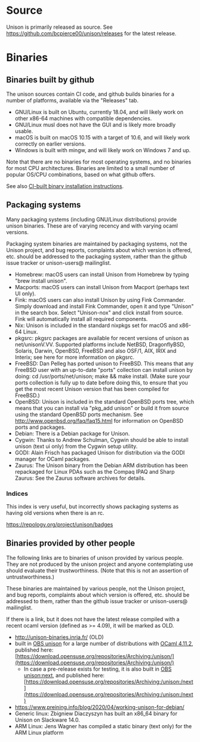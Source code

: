 # Source

Unison is primarily released as source.  See https://github.com/bcpierce00/unison/releases for the latest release.

# Binaries

## Binaries built by github

The unison sources contain CI code, and github builds binaries for a number of platforms, available via the "Releases" tab.
  - GNU/Linux is built on Ubuntu, currently 18.04, and will likely work on other x86-64 machines with compatible dependencies.
  - GNU/Linux musl does not have the GUI and is likely more broadly usable.
  - macOS is built on macOS 10.15 with a target of 10.6, and will likely work correctly on earlier versions.
  - Windows is built with mingw, and will likely work on Windows 7 and up.

Note that there are no binaries for most operating systems, and no binaries for most CPU architectures.   Binaries are limited to a small number of popular OS/CPU combinations, based on what github offers.

See also [CI-built binary installation instructions](https://github.com/bcpierce00/unison/wiki/CI-Binary-instructions).

## Packaging systems

Many packaging systems (including GNU/Linux distributions) provide unison binaries.  These are of varying recency and with varying ocaml versions.

Packaging system binaries are maintained by packaging systems, not the Unison project, and bug reports, complaints about which version is offered, etc. should be addressed to the packaging system, rather than the github issue tracker or unison-users@ mailinglist.

 - Homebrew: macOS users can install Unison from Homebrew by typing "brew install unison".
 - Macports: macOS users can install Unison from Macport (perhaps text UI only).
 - Fink: macOS users can also install Unison by using Fink Commander. Simply download and install Fink Commander, open it and type "Unison" in the search box. Select "Unison-nox" and click install from source. Fink will automatically install all required components.
 - Nix: Unison is included in the standard nixpkgs set for macOS and x86-64 Linux.
 - pkgsrc: pkgsrc packages are available for recent versions of unison as net/unisonV.VV. Supported platforms include NetBSD, DragonflyBSD, Solaris, Darwin, OpenBSD, FreeBSD and also OSF/1, AIX, IRIX and Interix; see here for more information on pkgsrc.
 - FreeBSD: Dan Pelleg has ported unison to FreeBSD. This means that any FreeBSD user with an up-to-date "ports" collection can install unison by doing: cd /usr/ports/net/unison; make && make install. (Make sure your ports collection is fully up to date before doing this, to ensure that you get the most recent Unison version that has been compiled for FreeBSD.)
 - OpenBSD: Unison is included in the standard OpenBSD ports tree, which means that you can install via "pkg_add unison" or build it from source using the standard OpenBSD ports mechanism. See http://www.openbsd.org/faq/faq15.html for information on OpenBSD ports and packages.
 - Debian: There is a Debian package for Unison.
 - Cygwin: Thanks to Andrew Schulman, Cygwin should be able to install unison (text ui only) from the Cygwin setup utility.
 - GODI: Alain Frisch has packaged Unison for distribution via the GODI manager for OCaml packages.
 - Zaurus: The Unison binary from the Debian ARM distribution has been repackaged for Linux PDAs such as the Compaq IPAQ and Sharp Zaurus: See the Zaurus software archives for details.

### Indices

This index is very useful, but incorrectly shows packaging systems as having old versions when there is an rc.

https://repology.org/project/unison/badges

## Binaries provided by other people

The following links are to binaries of unison provided by various people.  They are not produced by the unison project and anyone contemplating use should evaluate their trustworthiness.  (Note that this is not an assertion of untrustworthiness.)

These binaries are maintained by various people, not the Unison project, and bug reports, complaints about which version is offered, etc. should be addressed to them, rather than the github issue tracker or unison-users@ mailinglist.

If there is a link, but it does not have the latest release compiled with a recent ocaml version (defined as >= 4.09), it will be marked as OLD.

 - http://unison-binaries.inria.fr/ (OLD)
 - built in [OBS unison](https://build.opensuse.org/project/show/Archiving:unison) for a large number of distributions with [OCaml 4.11.2](https://build.opensuse.org/package/show/Archiving:unison:buildrequires/ocaml), published here: [https://download.opensuse.org/repositories/Archiving:/unison/](https://download.opensuse.org/repositories/Archiving:/unison/)
     * In case a pre-release exists for testing, it is also built in [OBS unison:next](https://build.opensuse.org/project/show/Archiving:unison:next), and published here: [https://download.opensuse.org/repositories/Archiving:/unison:/next](https://download.opensuse.org/repositories/Archiving:/unison:/next)
 - https://www.preining.info/blog/2020/04/working-unison-for-debian/
 - Generic linux: Zbigniew Diaczyszyn has built an x86_64 binary for Unison on Slackware 14.0.
 - ARM Linux: Jens Wagner has compiled a static binary (text only) for the ARM Linux platform
